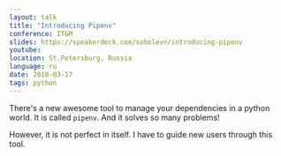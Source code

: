 ```yaml
---
layout: talk
title: "Introducing Pipenv"
conference: ITGM
slides: https://speakerdeck.com/sobolevn/introducing-pipenv
youtube:
location: St.Petersburg, Russia
language: ru
date: 2018-03-17
tags: python
---
```


There's a new awesome tool to manage your dependencies in a python world.
It is called `pipenv`. And it solves so many problems!

However, it is not perfect in itself.
I have to guide new users through this tool.
